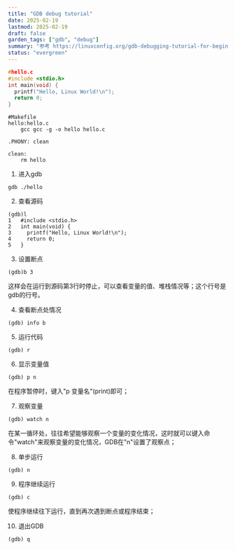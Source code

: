 ```yaml
---
title: "GDB debug tutorial"
date: 2025-02-19
lastmod: 2025-02-19
draft: false
garden_tags: ["gdb", "debug"]
summary: "参考 https://linuxconfig.org/gdb-debugging-tutorial-for-beginners"
status: "evergreen"
---
```


```c
#hello.c
#include <stdio.h>
int main(void) {
  printf("Hello, Linux World!\n");
  return 0;
}
```

```shell
#Makefile
hello:hello.c  
	gcc gcc -g -o hello hello.c

.PHONY: clean

clean:
	rm hello
```

1. 进入gdb
```shell
gdb ./hello
```

2. 查看源码
```shell
(gdb)l
1	#include <stdio.h>
2	int main(void) {
3	  printf("Hello, Linux World!\n");
4	  return 0;
5	}
```

3. 设置断点
```shell
(gdb)b 3
```
这样会在运行到源码第3行时停止，可以查看变量的值、堆栈情况等；这个行号是gdb的行号。

4. 查看断点处情况
```shell
(gdb) info b
```

5. 运行代码　　
```shell
(gdb) r
```

6. 显示变量值
```shell
(gdb) p n
```
在程序暂停时，键入"p 变量名"(print)即可；

7. 观察变量
```shell
(gdb) watch n
```
在某一循环处，往往希望能够观察一个变量的变化情况，这时就可以键入命令"watch"来观察变量的变化情况，GDB在"n"设置了观察点；

8. 单步运行
```shell
(gdb) n
```

9. 程序继续运行　　
```shell
(gdb) c
```
使程序继续往下运行，直到再次遇到断点或程序结束；

10. 退出GDB
```shell
(gdb) q
```